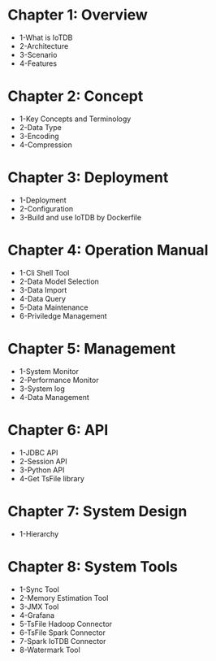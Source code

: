 <!--

    Licensed to the Apache Software Foundation (ASF) under one
    or more contributor license agreements.  See the NOTICE file
    distributed with this work for additional information
    regarding copyright ownership.  The ASF licenses this file
    to you under the Apache License, Version 2.0 (the
    "License"); you may not use this file except in compliance
    with the License.  You may obtain a copy of the License at

        http://www.apache.org/licenses/LICENSE-2.0

    Unless required by applicable law or agreed to in writing,
    software distributed under the License is distributed on an
    "AS IS" BASIS, WITHOUT WARRANTIES OR CONDITIONS OF ANY
    KIND, either express or implied.  See the License for the
    specific language governing permissions and limitations
    under the License.

-->

# Chapter 1: Overview
* 1-What is IoTDB
* 2-Architecture
* 3-Scenario
* 4-Features
# Chapter 2: Concept
* 1-Key Concepts and Terminology
* 2-Data Type 
* 3-Encoding 
* 4-Compression 
# Chapter 3: Deployment
* 1-Deployment
* 2-Configuration
* 3-Build and use IoTDB by Dockerfile
# Chapter 4: Operation Manual
* 1-Cli Shell Tool
* 2-Data Model Selection
* 3-Data Import
* 4-Data Query
* 5-Data Maintenance
* 6-Priviledge Management
# Chapter 5: Management
* 1-System Monitor
* 2-Performance Monitor
* 3-System log
* 4-Data Management
# Chapter 6: API
* 1-JDBC API
* 2-Session API
* 3-Python API
* 4-Get TsFile library
# Chapter 7: System Design
* 1-Hierarchy
# Chapter 8: System Tools
* 1-Sync Tool
* 2-Memory Estimation Tool
* 3-JMX Tool
* 4-Grafana
* 5-TsFile Hadoop Connector
* 6-TsFile Spark Connector
* 7-Spark IoTDB Connector
* 8-Watermark Tool
